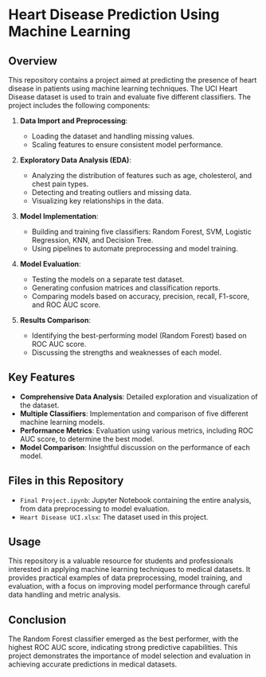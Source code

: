 # Heart Disease Prediction Using Machine Learning

## Overview
This repository contains a project aimed at predicting the presence of heart disease in patients using machine learning techniques. The UCI Heart Disease dataset is used to train and evaluate five different classifiers. The project includes the following components:

1. **Data Import and Preprocessing**:
   - Loading the dataset and handling missing values.
   - Scaling features to ensure consistent model performance.

2. **Exploratory Data Analysis (EDA)**:
   - Analyzing the distribution of features such as age, cholesterol, and chest pain types.
   - Detecting and treating outliers and missing data.
   - Visualizing key relationships in the data.

3. **Model Implementation**:
   - Building and training five classifiers: Random Forest, SVM, Logistic Regression, KNN, and Decision Tree.
   - Using pipelines to automate preprocessing and model training.

4. **Model Evaluation**:
   - Testing the models on a separate test dataset.
   - Generating confusion matrices and classification reports.
   - Comparing models based on accuracy, precision, recall, F1-score, and ROC AUC score.

5. **Results Comparison**:
   - Identifying the best-performing model (Random Forest) based on ROC AUC score.
   - Discussing the strengths and weaknesses of each model.

## Key Features
- **Comprehensive Data Analysis**: Detailed exploration and visualization of the dataset.
- **Multiple Classifiers**: Implementation and comparison of five different machine learning models.
- **Performance Metrics**: Evaluation using various metrics, including ROC AUC score, to determine the best model.
- **Model Comparison**: Insightful discussion on the performance of each model.

## Files in this Repository
- `Final Project.ipynb`: Jupyter Notebook containing the entire analysis, from data preprocessing to model evaluation.
- `Heart Disease UCI.xlsx`: The dataset used in this project.

## Usage
This repository is a valuable resource for students and professionals interested in applying machine learning techniques to medical datasets. It provides practical examples of data preprocessing, model training, and evaluation, with a focus on improving model performance through careful data handling and metric analysis.

## Conclusion
The Random Forest classifier emerged as the best performer, with the highest ROC AUC score, indicating strong predictive capabilities. This project demonstrates the importance of model selection and evaluation in achieving accurate predictions in medical datasets.
